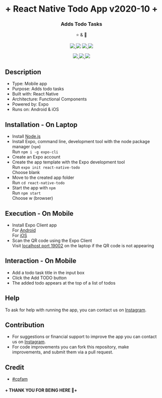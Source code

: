 <h1 align="center">+ React Native Todo App v2020-10 +</h1>
<p align="center">
  <h3 align='center'>Adds Todo Tasks</h3>
</p>
  <p align="center">⭐️ & 🔱</p>
  <p align="center">
    <a href="https://github.com/lxndroc">
      <img src="https://img.shields.io/badge/Coded%20By-@lxndroc-yellow" />
    </a>
    <img src="https://img.shields.io/badge/Version-2020--10-yellow" />
    <a href="https://creativecommons.org/licenses/by-nc-sa/4.0/">
      <img src="https://img.shields.io/badge/Licence-CC%20BY--NC--SA%204.0-yellow" />
    </a>
    <a href="https://instagram.com/aoctut/">
      <img src="https://img.shields.io/badge/Contact-@aoctut-yellow" />
    </a>
  </p>
  <p align="center">
    <a href="https://reactnative.dev/">
      <img src="https://img.shields.io/badge/Built%20with-React Native-yellow" />
    </a>
    <a href="https://expo.io/">
      <img src="https://img.shields.io/badge/Powered%20by-Expo-yellow" />
    </a>
    <img src="https://img.shields.io/badge/Runs%20on-Android & iOS-yellow" />
  </p>

## Description
* Type: Mobile app
* Purpose: Adds todo tasks
* Built with: React Native
* Architecture: Functional Components
* Powered by: Expo
* Runs on: Android & iOS
## Installation - On Laptop
* Install [Node.js](https://nodejs.org/en/)</a>
* Install Expo, command line, development tool with the node package manager (`npm`)<br>
  Run `npm i -g expo-cli`
* Create an Expo account
* Create the app template with the Expo development tool<br>
  Run `expo init react-native-todo`<br>
  Choose blank
* Move to the created app folder<br>
  Run `cd react-native-todo`
* Start the app with `npm`<br>
  Run `npm start`<br>
  Choose w (browser)
## Execution - On Mobile
* Install Expo Client app<br>
 For [Android](https://play.google.com/store/apps/details?id=host.exp.exponent)<br>
 For [iOS](https://apps.apple.com/us/app/expo-client/id982107779)</a>
* Scan the QR code using the Expo Client<br>
 Visit [localhost port 19002](http://localhost:19002) on the laptop if the QR code is not appearing
## Interaction - On Mobile
* Add a todo task title in the input box
* Click the Add TODO button
* The added todo appears at the top of a list of todos
## Help
To ask for help with running the app, you can contact us on [Instagram](https://instagram.com/aoctut/).
## Contribution
* For suggestions or financial support to improve the app you can contact us on [Instagram](https://instagram.com/aoctut/).
* For code improvements you can fork this repository, make improvements, and submit them via a pull request.
## Credit
* [#cpfam](https://www.youtube.com/channel/UCqrILQNl5Ed9Dz6CGMyvMTQ)
#### + THANK YOU FOR BEING HERE 🙏+
